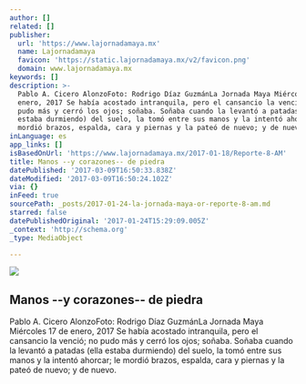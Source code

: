 ```yaml
---
author: []
related: []
publisher:
  url: 'https://www.lajornadamaya.mx'
  name: Lajornadamaya
  favicon: 'https://static.lajornadamaya.mx/v2/favicon.png'
  domain: www.lajornadamaya.mx
keywords: []
description: >-
  Pablo A. Cicero AlonzoFoto: Rodrigo Díaz GuzmánLa Jornada Maya Miércoles 17 de
  enero, 2017 Se había acostado intranquila, pero el cansancio la venció; no
  pudo más y cerró los ojos; soñaba. Soñaba cuando la levantó a patadas (ella
  estaba durmiendo) del suelo, la tomó entre sus manos y la intentó ahorcar; le
  mordió brazos, espalda, cara y piernas y la pateó de nuevo; y de nuevo.
inLanguage: es
app_links: []
isBasedOnUrl: 'https://www.lajornadamaya.mx/2017-01-18/Reporte-8-AM'
title: Manos --y corazones-- de piedra
datePublished: '2017-03-09T16:50:33.838Z'
dateModified: '2017-03-09T16:50:24.102Z'
via: {}
inFeed: true
sourcePath: _posts/2017-01-24-la-jornada-maya-or-reporte-8-am.md
starred: false
datePublishedOriginal: '2017-01-24T15:29:09.005Z'
_context: 'http://schema.org'
_type: MediaObject

---
```

<article style=""><img src="https://img.lajornadamaya.mx/32/ci484tit4isc_640-414-cover" /><h1>Manos --y corazones-- de piedra</h1><p>Pablo A. Cicero AlonzoFoto: Rodrigo Díaz GuzmánLa Jornada Maya Miércoles 17 de enero, 2017 Se había acostado intranquila, pero el cansancio la venció; no pudo más y cerró los ojos; soñaba. Soñaba cuando la levantó a patadas (ella estaba durmiendo) del suelo, la tomó entre sus manos y la intentó ahorcar; le mordió brazos, espalda, cara y piernas y la pateó de nuevo; y de nuevo.</p></article>
